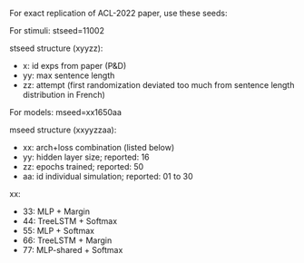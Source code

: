 For exact replication of ACL-2022 paper, use these seeds:

For stimuli: stseed=11002

stseed structure (xyyzz):
- x:  id exps from paper (P&D)
- yy: max sentence length
- zz: attempt (first randomization deviated too much from sentence length distribution in French)

For models: mseed=xx1650aa

mseed structure (xxyyzzaa):
- xx: arch+loss combination (listed below)
- yy: hidden layer size; reported: 16
- zz: epochs trained; reported: 50
- aa: id individual simulation; reported: 01 to 30

xx:
- 33: MLP + Margin
- 44: TreeLSTM + Softmax
- 55: MLP + Softmax
- 66: TreeLSTM + Margin
- 77: MLP-shared + Softmax

